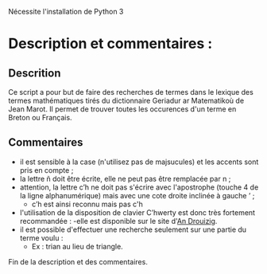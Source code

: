 Nécessite l'installation de Python 3

# Description et commentaires :
## Descrition

Ce script a pour but de faire des recherches de termes dans le lexique des termes mathématiques tirés du dictionnaire Geriadur ar Matematikoù de Jean Marot.
Il permet de trouver toutes les occurences d'un terme en Breton ou Français.

## Commentaires
- il est sensible à la case (n'utilisez pas de majsucules) et les accents sont pris en compte ;
- la lettre ñ doit être écrite, elle ne peut pas être remplacée par n ;
- attention, la lettre c’h ne doit pas s'écrire avec l'apostrophe (touche 4 de la ligne alphanumérique) mais avec une cote droite inclinée à gauche  ʼ ;
	- c’h est ainsi reconnu mais pas c'h
- l'utilisation de la disposition de clavier C’hwerty est donc très fortement recommandée :
	-elle est disponible sur le site d'[An Drouizig](https://drouizig.org/outils-et-ressources/clavier-chwerty/).
- il est possible d'effectuer une recherche seulement sur une partie du terme voulu :
	- Ex : trian au lieu de triangle.

Fin de la description et des commentaires.
